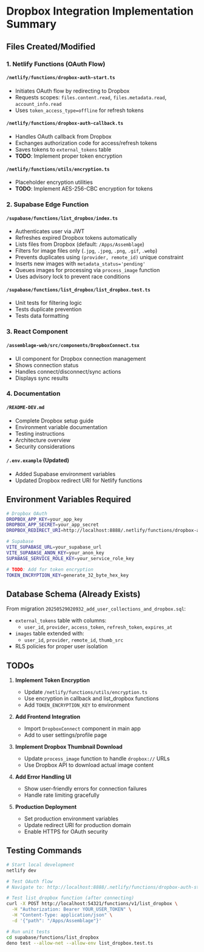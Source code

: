 # Dropbox Integration Implementation Summary

## Files Created/Modified

### 1. **Netlify Functions** (OAuth Flow)

#### `/netlify/functions/dropbox-auth-start.ts`
- Initiates OAuth flow by redirecting to Dropbox
- Requests scopes: `files.content.read`, `files.metadata.read`, `account_info.read`
- Uses `token_access_type=offline` for refresh tokens

#### `/netlify/functions/dropbox-auth-callback.ts`
- Handles OAuth callback from Dropbox
- Exchanges authorization code for access/refresh tokens
- Saves tokens to `external_tokens` table
- **TODO**: Implement proper token encryption

#### `/netlify/functions/utils/encryption.ts`
- Placeholder encryption utilities
- **TODO**: Implement AES-256-CBC encryption for tokens

### 2. **Supabase Edge Function**

#### `/supabase/functions/list_dropbox/index.ts`
- Authenticates user via JWT
- Refreshes expired Dropbox tokens automatically
- Lists files from Dropbox (default: `/Apps/Assemblage`)
- Filters for image files only (`.jpg`, `.jpeg`, `.png`, `.gif`, `.webp`)
- Prevents duplicates using `(provider, remote_id)` unique constraint
- Inserts new images with `metadata_status='pending'`
- Queues images for processing via `process_image` function
- Uses advisory lock to prevent race conditions

#### `/supabase/functions/list_dropbox/list_dropbox.test.ts`
- Unit tests for filtering logic
- Tests duplicate prevention
- Tests data formatting

### 3. **React Component**

#### `/assemblage-web/src/components/DropboxConnect.tsx`
- UI component for Dropbox connection management
- Shows connection status
- Handles connect/disconnect/sync actions
- Displays sync results

### 4. **Documentation**

#### `/README-DEV.md`
- Complete Dropbox setup guide
- Environment variable documentation
- Testing instructions
- Architecture overview
- Security considerations

#### `/.env.example` (Updated)
- Added Supabase environment variables
- Updated Dropbox redirect URI for Netlify functions

## Environment Variables Required

```bash
# Dropbox OAuth
DROPBOX_APP_KEY=your_app_key
DROPBOX_APP_SECRET=your_app_secret
DROPBOX_REDIRECT_URI=http://localhost:8888/.netlify/functions/dropbox-auth-callback

# Supabase
VITE_SUPABASE_URL=your_supabase_url
VITE_SUPABASE_ANON_KEY=your_anon_key
SUPABASE_SERVICE_ROLE_KEY=your_service_role_key

# TODO: Add for token encryption
TOKEN_ENCRYPTION_KEY=generate_32_byte_hex_key
```

## Database Schema (Already Exists)

From migration `20250529020932_add_user_collections_and_dropbox.sql`:
- `external_tokens` table with columns:
  - `user_id`, `provider`, `access_token`, `refresh_token`, `expires_at`
- `images` table extended with:
  - `user_id`, `provider`, `remote_id`, `thumb_src`
- RLS policies for proper user isolation

## TODOs

1. **Implement Token Encryption**
   - Update `/netlify/functions/utils/encryption.ts`
   - Use encryption in callback and list_dropbox functions
   - Add `TOKEN_ENCRYPTION_KEY` to environment

2. **Add Frontend Integration**
   - Import `DropboxConnect` component in main app
   - Add to user settings/profile page

3. **Implement Dropbox Thumbnail Download**
   - Update `process_image` function to handle `dropbox://` URLs
   - Use Dropbox API to download actual image content

4. **Add Error Handling UI**
   - Show user-friendly errors for connection failures
   - Handle rate limiting gracefully

5. **Production Deployment**
   - Set production environment variables
   - Update redirect URI for production domain
   - Enable HTTPS for OAuth security

## Testing Commands

```bash
# Start local development
netlify dev

# Test OAuth flow
# Navigate to: http://localhost:8888/.netlify/functions/dropbox-auth-start

# Test list_dropbox function (after connecting)
curl -X POST http://localhost:54321/functions/v1/list_dropbox \
  -H "Authorization: Bearer YOUR_USER_TOKEN" \
  -H "Content-Type: application/json" \
  -d '{"path": "/Apps/Assemblage"}'

# Run unit tests
cd supabase/functions/list_dropbox
deno test --allow-net --allow-env list_dropbox.test.ts
```
